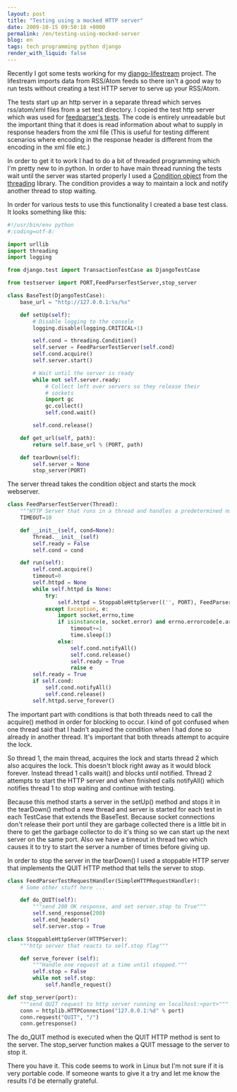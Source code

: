 ```yaml
---
layout: post
title: "Testing using a mocked HTTP server"
date: 2009-10-15 09:50:18 +0000
permalink: /en/testing-using-mocked-server
blog: en
tags: tech programming python django
render_with_liquid: false
---
```


Recently I got some tests working for my
[django-lifestream](http://bitbucket.org/IanLewis/django-lifestream/)
project. The lifestream imports data from RSS/Atom feeds so there isn't
a good way to run tests without creating a test HTTP server to serve up
your RSS/Atom.

The tests start up an http server in a separate thread which serves
rss/atom/xml files from a set test directory. I copied the test http
server which was used for [feedparser's
tests](http://code.google.com/p/feedparser/source/browse/trunk/feedparser/feedparsertest.py).
The code is entirely unreadable but the important thing that it does is
read information about what to supply in response headers from the xml
file (This is useful for testing different scenarios where encoding in
the response header is different from the encoding in the xml file etc.)

In order to get it to work I had to do a bit of threaded programming
which I'm pretty new to in python. In order to have main thread running
the tests wait until the server was started properly I used a [Condition
object](http://docs.python.org/library/threading.html#condition-objects)
from the [threading](http://docs.python.org/library/threading.htm)
library. The condition provides a way to maintain a lock and notify
another thread to stop waiting.

In order for various tests to use this functionality I created a base
test class. It looks something like this:

```python
#!/usr/bin/env python
#:coding=utf-8:

import urllib
import threading
import logging

from django.test import TransactionTestCase as DjangoTestCase

from testserver import PORT,FeedParserTestServer,stop_server

class BaseTest(DjangoTestCase):
    base_url = "http://127.0.0.1:%s/%s"

    def setUp(self):
        # Disable logging to the console
        logging.disable(logging.CRITICAL+1)

        self.cond = threading.Condition()
        self.server = FeedParserTestServer(self.cond)
        self.cond.acquire()
        self.server.start()

        # Wait until the server is ready
        while not self.server.ready:
            # Collect left over servers so they release their
            # sockets
            import gc
            gc.collect()
            self.cond.wait()

        self.cond.release()

    def get_url(self, path):
        return self.base_url % (PORT, path)

    def tearDown(self):
        self.server = None
        stop_server(PORT)
```

The server thread takes the condition object and starts the mock
webserver.

```python
class FeedParserTestServer(Thread):
    """HTTP Server that runs in a thread and handles a predetermined number of requests"""
    TIMEOUT=10

    def __init__(self, cond=None):
        Thread.__init__(self)
        self.ready = False
        self.cond = cond

    def run(self):
        self.cond.acquire()
        timeout=0
        self.httpd = None
        while self.httpd is None:
            try:
                self.httpd = StoppableHttpServer(('', PORT), FeedParserTestRequestHandler)
            except Exception, e:
                import socket,errno,time
                if isinstance(e, socket.error) and errno.errorcode[e.args[0]] == 'EADDRINUSE' and timeout < self.TIMEOUT:
                    timeout+=1
                    time.sleep(1)
                else:
                    self.cond.notifyAll()
                    self.cond.release()
                    self.ready = True
                    raise e
        self.ready = True
        if self.cond:
            self.cond.notifyAll()
            self.cond.release()
        self.httpd.serve_forever()
```

The important part with conditions is that both threads need to call the
acquire() method in order for blocking to occur. I kind of got confused
when one thread said that I hadn't aquired the condition when I had done
so already in another thread. It's important that both threads attempt
to acquire the lock.

So thread 1, the main thread, acquires the lock and starts thread 2
which also acquires the lock. This doesn't block right away as it would
block forever. Instead thread 1 calls wait() and blocks until notified.
Thread 2 attempts to start the HTTP server and when finished calls
notifyAll() which notifies thread 1 to stop waiting and continue with
testing.

Because this method starts a server in the setUp() method and stops it
in the tearDown() method a new thread and server is started for each
test in each TestCase that extends the BaseTest. Because socket
connections don't release their port until they are garbage collected
there is a little bit in there to get the garbage collector to do it's
thing so we can start up the next server on the same port. Also we have
a timeout in thread two which causes it to try to start the server a
number of times before giving up.

In order to stop the server in the tearDown() I used a stoppable HTTP
server that implements the QUIT HTTP method that tells the server to
stop.

```python
class FeedParserTestRequestHandler(SimpleHTTPRequestHandler):
    # Some other stuff here ...

    def do_QUIT(self):
        """send 200 OK response, and set server.stop to True"""
        self.send_response(200)
        self.end_headers()
        self.server.stop = True

class StoppableHttpServer(HTTPServer):
    """http server that reacts to self.stop flag"""

    def serve_forever (self):
        """Handle one request at a time until stopped."""
        self.stop = False
        while not self.stop:
            self.handle_request()

def stop_server(port):
    """send QUIT request to http server running on localhost:<port>"""
    conn = httplib.HTTPConnection("127.0.0.1:%d" % port)
    conn.request("QUIT", "/")
    conn.getresponse()
```

The do_QUIT method is executed when the QUIT HTTP method is sent to the
server. The stop_server function makes a QUIT message to the server to
stop it.

There you have it. This code seems to work in Linux but I'm not sure if
it is very portable code. If someone wants to give it a try and let me
know the results I'd be eternally grateful.
